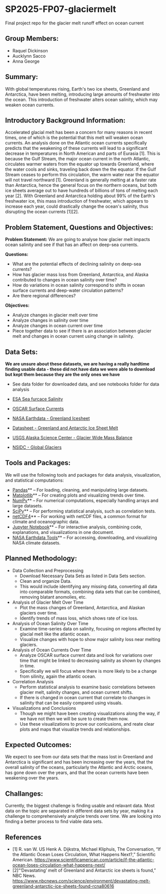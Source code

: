 # SP2025-FP07-glaciermelt
Final project repo for the glacier melt runoff effect on ocean current 

## Group Members:
- Raquel Dickinson
- Aucklynn Sacco
- Anna George

## Summary:
With global temperatures rising, Earth's two ice sheets, Greenland and Antarctica, have been melting, introducing large amounts of freshwater into the ocean. This introduction of freshwater alters ocean salinity, which may weaken ocean currents.

## Introductory Background Information:
Accelerated glacial melt has been a concern for many reasons in recent times, one of which is the potential that this melt will weaken ocean currents. An analysis done on the Atlantic ocean currents specifically predicts that the weakening of these currents will lead to a significant decrease in temperatures in North American and parts of Eurasia [1]. This is because the Gulf Stream, the major ocean current in the north Atlantic, circulates warmer waters from the equator up towards Greenland, where the water cools and sinks, traveling back down the the equator. If the Gulf Stream ceases to perform this circulation, the warm water near the equator will not travel northward [1]. Greenland is generally melting at a faster rate than Antarctica, hence the general focus on the northern oceans, but both ice sheets average out to have hundreds of billions of tons of melting each year [2]. With Greenland and Antarctica holding about 99% of the Earth's freshwater ice, this mass introduction of freshwater, which appears to increase each year, could drastically change the ocean's salinity, thus disrupting the ocean currents [1][2].

## Problem Statement, Questions and Objectives: 

**Problem Statement:** We are going to analyse how glacier melt impacts ocean salinity and see if that has an affect on deep-sea currents. 

**Questions:**  
- What are the potential effects of declining salinity on deep-sea currents?
- How has glacier mass loss from Greenland, Antarctica, and Alaska contributed to changes in ocean salinity over time?
- How do variations in ocean salinity correspond to shifts in ocean surface currents and deep-water circulation patterns?
- Are there regional differences? 

**Objectives:**
- Analyze changes in glacier melt over time 
- Analyze changes in salinity over time
- Analyze changes in ocean current over time
- Piece together data to see if there is an association between glacier melt and changes in ocean current using change in salinity. 

## Data Sets: 
**We are unsure about these datasets, we are having a really hardtime finding usable data - these did not have data we were able to download but kept them because they are the only ones we have** 
- See data folder for downloaded data, and see notebooks folder for data analysis

- [ESA Sea furcace Salinity](https://catalogue.ceda.ac.uk/uuid/ecc355e395ed4c5597c613ae7f9c53b0/)
- [OSCAR Surface Currents](https://podaac.jpl.nasa.gov/dataset/OSCAR_L4_OC_INTERIM_V2.0)
- [NASA Earthdata - Greenland Icesheet](https://cmr.earthdata.nasa.gov/search/concepts/C2548143452-FEDEO.html)
- [Datasheet - Greenland and Antarctic Ice Sheet Melt](https://www.nasa.gov/wp-content/uploads/2023/06/antarcticicemass-classroomdatasheet.pdf?emrc=636650)
- [USGS Alaska Science Center - Glacier Wide Mass Balance](https://alaska.usgs.gov/products/data.php?dataid=79)
- [NSIDC - Global Glaciers](https://nsidc.org/data/glims)

## Tools and Packages:
We will use the following tools and packages for data analysis, visualization, and statistical computations:
- [Pandas](https://pandas.pydata.org/)** – For loading, cleaning, and manipulating large datasets.  
- [Matplotlib](https://matplotlib.org/)** – For creating plots and visualizing trends over time.  
- [NumPy](https://numpy.org/)** – For numerical computations, especially handling arrays and large datasets.  
- [SciPy](https://scipy.org/)** – For performing statistical analysis, such as correlation tests.  
- [netCDF4](https://unidata.github.io/netcdf4-python/)** – For working with netCDF files, a common format for climate and oceanographic data.
- [Jupyter Notebook](https://jupyter.org/)** – For interactive analysis, combining code, explanations, and visualizations in one document.  
- [NASA Earthdata Tools](https://earthdata.nasa.gov/)** – For accessing, downloading, and visualizing NASA climate datasets.  

## Planned Methodology:
- Data Collection and Preprocessing
  -  Download Necessary Data Sets as listed in Data Sets section.
  -  Clean and organize Data.
  -  This would include identifying any missing data, converting all data into comparable formats, combining data sets that can be combined, removing blatant anomolies, etc.
- Analysis of Glacier Melt Over Time
   - Plot the mass changes of Greenland, Antarctica, and Alaskan glaciers over time.
   - Identify trends of mass loss, which shows rate of ice loss.
- Analysis of Ocean Salinity Over Time
    - Examine time-series data on salinity, focusing on regions affected by glacial melt like the atlantic ocean.
    - Visualize changes with hope to show major salinity loss near melting glaciers.
 - Analysis of Ocean Currents Over Time
     - Analyze OSCAR surface current data and look for variations over time that might be linked to decreasing salinity as shown by changes in time.
     - Specifically we will focus where there is more likely to be a change from silinity, again the atlantic ocean.
 - Correlation Analysis
     - Perform statistical analysis to examine basic correlations between glacier melt, salinity changes, and ocean current shifts.
     - If there is changed in ocean current that correlate to changes in salinity that can be easily compared using visuals.
  - Visualizations and Conclusions
      - Though we might have been creating visualizations along the way, if we have not then we will be sure to create them now.
      - Use these visualizations to prove our conlcusions, and reate clear plots and maps that visualize trends and relationships.
     
## Expected Outcomes:
We expect to see from our data sets that the mass lost in Greenland and Antarctica is significant and has been increasing over the years, that the overall salinity of the oceans, particularly the Atlantic and Arctic oceans, has gone down over the years, and that the ocean currents have been weakening over the years.

## Challanges: 
Currently, the biggest challenge is finding usable and relavant data. Most data on the topic are separated in different data sets by year, making it a challenge to comprehensively analyzie trends over time. We are looking into finding a better process to find viable data sets.

## References
- [1] R. van W. US Henk A. Dijkstra, Michael Kliphuis, The Conversation, “If the Atlantic Ocean Loses Circulation, What Happens Next?,” Scientific American. https://www.scientificamerican.com/article/if-the-atlantic-ocean-loses-circulation-what-happens-next/
- [2]“‘Devastating’ melt of Greenland and Antarctic ice sheets is found,” NBC News. https://www.nbcnews.com/science/environment/devastating-melt-greenland-antarctic-ice-sheets-found-rcna80616
‌
